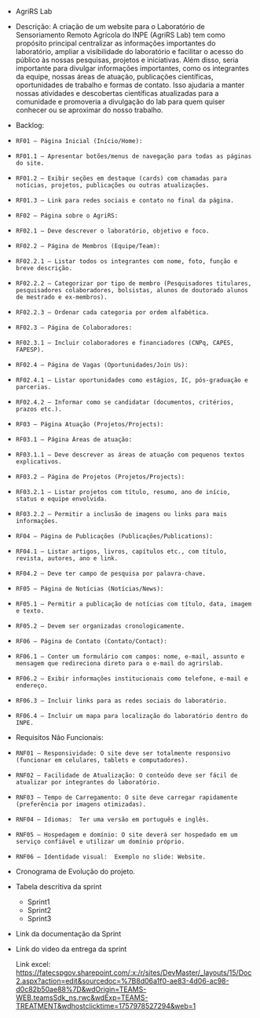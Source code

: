 - AgriRS Lab
- Descrição: A criação de um website para o Laboratório de Sensoriamento Remoto Agrícola do INPE (AgriRS Lab) tem como propósito principal centralizar as informações importantes do laboratório, ampliar a visibilidade do laboratório e facilitar o acesso do público às nossas pesquisas, projetos e iniciativas. Além disso, seria importante para divulgar informações importantes, como os integrantes da equipe, nossas áreas de atuação, publicações científicas, oportunidades de trabalho e formas de contato. Isso ajudaria a manter nossas atividades e descobertas científicas atualizadas para a comunidade e promoveria a divulgação do lab para quem quiser conhecer ou se aproximar do nosso trabalho.
- Backlog:
-     RF01 – Página Inicial (Início/Home):
-     RF01.1 – Apresentar botões/menus de navegação para todas as páginas do site.
-     RF01.2 – Exibir seções em destaque (cards) com chamadas para notícias, projetos, publicações ou outras atualizações.
-     RF01.3 – Link para redes sociais e contato no final da página.
-     RF02 – Página sobre o AgriRS:
-     RF02.1 – Deve descrever o laboratório, objetivo e foco.
-     RF02.2 – Página de Membros (Equipe/Team):
-     RF02.2.1 – Listar todos os integrantes com nome, foto, função e breve descrição.
-     RF02.2.2 – Categorizar por tipo de membro (Pesquisadores titulares, pesquisadores colaboradores, bolsistas, alunos de doutorado alunos de mestrado e ex-membros).
-     RF02.2.3 – Ordenar cada categoria por ordem alfabética.
-     RF02.3 – Página de Colaboradores:
-     RF02.3.1 – Incluir colaboradores e financiadores (CNPq, CAPES, FAPESP).
-     RF02.4 – Página de Vagas (Oportunidades/Join Us):
-     RF02.4.1 – Listar oportunidades como estágios, IC, pós-graduação e parcerias.
-     RF02.4.2 – Informar como se candidatar (documentos, critérios, prazos etc.).
-     RF03 – Página Atuação (Projetos/Projects):
-     RF03.1 – Página Áreas de atuação:
-     RF03.1.1 – Deve descrever as áreas de atuação com pequenos textos explicativos.
-     RF03.2 – Página de Projetos (Projetos/Projects):
-     RF03.2.1 – Listar projetos com título, resumo, ano de início, status e equipe envolvida.
-     RF03.2.2 – Permitir a inclusão de imagens ou links para mais informações.
-     RF04 – Página de Publicações (Publicações/Publications):
-     RF04.1 – Listar artigos, livros, capítulos etc., com título, revista, autores, ano e link.
-     RF04.2 – Deve ter campo de pesquisa por palavra-chave.
-     RF05 – Página de Notícias (Notícias/News):
-     RF05.1 – Permitir a publicação de notícias com título, data, imagem e texto.
-     RF05.2 – Devem ser organizadas cronologicamente.
-     RF06 – Página de Contato (Contato/Contact):
-     RF06.1 – Conter um formulário com campos: nome, e-mail, assunto e mensagem que redireciona direto para o e-mail do agrirslab.
-     RF06.2 – Exibir informações institucionais como telefone, e-mail e endereço.
-     RF06.3 – Incluir links para as redes sociais do laboratório.
-     RF06.4 – Incluir um mapa para localização do laboratório dentro do INPE.
- Requisitos Não Funcionais:
-     RNF01 – Responsividade: O site deve ser totalmente responsivo (funcionar em celulares, tablets e computadores).
-     RNF02 – Facilidade de Atualização: O conteúdo deve ser fácil de atualizar por integrantes do laboratório.
-     RNF03 – Tempo de Carregamento: O site deve carregar rapidamente (preferência por imagens otimizadas).
-     RNF04 – Idiomas:  Ter uma versão em português e inglês.
-     RNF05 – Hospedagem e domínio: O site deverá ser hospedado em um serviço confiável e utilizar um domínio próprio.
-     RNF06 – Identidade visual:  Exemplo no slide: Website.

- Cronograma de Evolução do projeto.
- Tabela descritiva da sprint
    - Sprint1
    - Sprint2
    - Sprint3
- Link da documentação da Sprint
- Link do video da entrega da sprint

  Link excel: https://fatecspgov.sharepoint.com/:x:/r/sites/DevMaster/_layouts/15/Doc2.aspx?action=edit&sourcedoc=%7B8d06a1f0-ae83-4d06-ac98-d0c82b50ae88%7D&wdOrigin=TEAMS-WEB.teamsSdk_ns.rwc&wdExp=TEAMS-TREATMENT&wdhostclicktime=1757978527294&web=1
